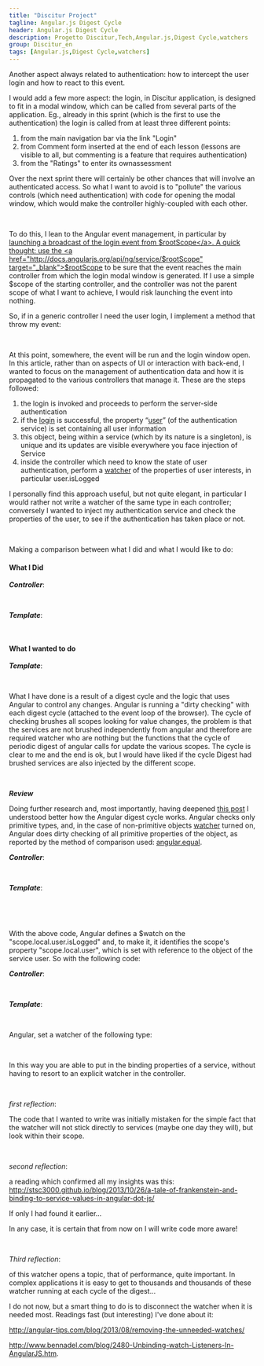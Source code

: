 ```yaml
---
title: "Discitur Project"
tagline: Angular.js Digest Cycle
header: Angular.js Digest Cycle
description: Progetto Discitur,Tech,Angular.js,Digest Cycle,watchers
group: Discitur_en
tags: [Angular.js,Digest Cycle,watchers]
---
```

<!-- Markup JSON-LD generato da Assistente per il markup dei dati strutturati di Google. -->
<script type="application/ld+json">
{
  "@context" : "http://schema.org",
  "@type" : "Article",
  "name" : "Angular.js Digest Cycle",
  "author" : {
    "@type" : "Person",
    "name" : "William Verdolini"
  },
  "datePublished" : "2014-02-10",
  "articleSection" : [ "Digest Cycle", "Angular.js", "watchers", "$$watchers", "$watch" ],
  "url" : "https://williamverdolini.github.io/2014/02/10/discitur-Digest_en/"
}
</script>

Another aspect always related to authentication: how to intercept the user login and how to react to this event.

I would add a few more aspect: the login, in Discitur application, is designed to fit in a modal window, which can be called from several parts of the application. 
Eg., already in this sprint (which is the first to use the authentication) the login is called from at least three different points:

1. from the main navigation bar via the link "Login"
2. from Comment form inserted at the end of each lesson (lessons are visible to all, but commenting is a feature that requires authentication)
3. from the "Ratings" to enter its ownassessment
 

Over the next sprint there will certainly be other chances that will involve an authenticated access. 
So what I want to avoid is to "pollute" the various controls (which need authentication) with code for opening the modal window, 
which would make the controller highly-coupled with each other.

 

To do this, I lean to the Angular event management, in particular by <a href="https://github.com/williamverdolini/discitur-web/blob/sprint3/app/modules/lesson/LessonCommentDrv.js#L60" target="_blank">launching a broadcast of the login event from $rootScope</a>. 
A quick thought: use the <a href="http://docs.angularjs.org/api/ng/service/$rootScope" target="_blank">$rootScope</a> to be sure that the event reaches the main controller 
from which the login modal window is generated. If I use a simple $scope of the starting controller, and the controller was not the parent scope of what I want to achieve, 
I would risk launching the event into nothing.


So, if in a generic controller I need the user login, I implement a method that throw my event:


<script type="syntaxhighlighter" class="brush: javascript">
<![CDATA[
scope.actions = {
   // call Sign Modal Dialog to login
   openSignIn: function () {
      $rootScope.$broadcast('disc.login', scope.actions)
   },
   ...
}
]]></script> 


At this point, somewhere, the event will be run and the login window open. In this article, rather than on aspects of UI or interaction with back-end, 
I wanted to focus on the management of authentication data and how it is propagated to the various controllers that manage it. These are the steps followed:

1. the login is invoked and proceeds to perform the server-side authentication 
2. if the <a href="https://github.com/williamverdolini/discitur-web/blob/sprint3/app/modules/user/UserService.js#L69" target="_blank">login</a> is successful, the property “<a href="https://github.com/williamverdolini/discitur-web/blob/sprint3/app/modules/user/UserService.js#L66" target="_blank">user</a>” (of the authentication service) is set containing all user information
3. this object, being within a service (which by its nature is a singleton), is unique and its updates are visible everywhere you face injection of Service
4. inside the controller which need to know the state of user authentication, perform a <a href="https://github.com/williamverdolini/discitur-web/blob/sprint3/app/modules/lesson/LessonCommentDrv.js#L134" target="_blank">watcher</a> of the properties of user interests, in particular user.isLogged
 

I personally find this approach useful, but not quite elegant, in particular I would rather not write a watcher of the same type in each controller; 
conversely I wanted to inject my authentication service and check the properties of the user, to see if the authentication has taken place or not.

 

Making a comparison between what I did and what I would like to do:


<h4>What I Did</h4>


<b><i>Controller</i></b>:


<script type="syntaxhighlighter" class="brush: javascript">
<![CDATA[
scope.local = {
  isLogged: AuthService.user.isLogged,
  sameUser: (scope.comment.author.username == AuthService.user.username)
}
...

scope.$watch(function () {
  return AuthService.user.isLogged;
},
function () {
  scope.local.isLogged = AuthService.user.isLogged;
  scope.local.sameUser = (scope.comment.author.username == AuthService.user.username);
                        }
                    );

]]></script> 

<b><i>Template</i></b>:

<script type="syntaxhighlighter" class="brush: xml">
<![CDATA[
<div class="col-xs-12" ng-show="!local.isLogged || !local.sameUser">
<h5><small>
<a ng-click="actions.openUserComment()">{{labels.commentAnswer}}</a>
</small>
</h5>
</div>

]]></script> 





  
  
   
   
   
<h4>What I wanted to do</h4>


<b><i>Template</i></b>:

<script type="syntaxhighlighter" class="brush: xml">
<![CDATA[
<div class="col-xs-12" 
     ng-show="! AuthService.user.isLogged || ! AuthService.user.username==comment.author.username ">
  <h5>
    <small><a ng-click="actions.openUserComment()">{{labels.commentAnswer}}</a></small>
  </h5>
</div>
]]></script> 



What I have done is a result of a digest cycle and the logic that uses Angular to control any changes. 
Angular is running a "dirty checking" with each digest cycle (attached to the event loop of the browser). 
The cycle of checking brushes all scopes looking for value changes, the problem is that the services are not brushed independently 
from angular and therefore are required watcher who are nothing but the functions that the cycle of periodic digest of angular calls for update the various scopes. 
The cycle is clear to me and the end is ok, but I would have liked if the cycle Digest had brushed services are also injected by the different scope.

 

**_Review_**

Doing further research and, most importantly, having deepened <a href="http://stackoverflow.com/a/16465890/3316654" target="_blank">this post</a> I understood better how the Angular digest cycle works. 
Angular checks only primitive types, and, in the case of non-primitive objects <a href="http://docs.angularjs.org/api/ng.$rootScope.Scope#methods_$watch" target="_blank">watcher</a> turned on, 
Angular does dirty checking of all primitive properties of the object, as reported by the method of comparison used: <a href="http://docs.angularjs.org/api/angular.equals" target="_blank">angular.equal</a>.

<b><i>Controller</i></b>:

<script type="syntaxhighlighter" class="brush: javascript">
<![CDATA[
scope.local = {
  user: AuthService.user
}
]]></script> 


<b><i>Template</i></b>:

<script type="syntaxhighlighter" class="brush: xml">
<![CDATA[
<div class="col-xs-12" 
     ng-show="!scope.local.user.isLogged || ! AuthService.user.username==comment.author.username ">
  <h5>
    <small><a ng-click="actions.openUserComment()">{{labels.commentAnswer}}</a></small>
  </h5>
</div>
]]></script> 


 

With the above code, Angular defines a $watch on the "scope.local.user.isLogged" and, to make it, it identifies the scope's 
property "scope.local.user", which is set with reference to the object of the service user. So with the following code:

<b><i>Controller</i></b>:

<script type="syntaxhighlighter" class="brush: javascript">
<![CDATA[
scope.local = {
  user: AuthService.user
}
]]></script> 


<b><i>Template</i></b>:

<script type="syntaxhighlighter" class="brush: xml">
<![CDATA[
ng-show="!scope.local.user.isLogged">
]]></script> 



Angular, set a watcher of the following type:


<script type="syntaxhighlighter" class="brush: javascript">
<![CDATA[
scope.$watch(
    function () { return scope.local.user.isLogged }, // where scope.local.user === AuthService.user
    function () {
        // do binding…
    }
);
]]></script> 

In this way you are able to put in the binding properties of a service, 
without having to resort to an explicit watcher in the controller.

 

_first reflection_:

The code that I wanted to write was initially mistaken for the simple fact that the watcher will not stick directly to services (maybe one day they will), but look within their scope.

 

_second reflection_:

a reading which confirmed all my insights was this: <a href="http://stsc3000.github.io/blog/2013/10/26/a-tale-of-frankenstein-and-binding-to-service-values-in-angular-dot-js/" target="_blank">http://stsc3000.github.io/blog/2013/10/26/a-tale-of-frankenstein-and-binding-to-service-values-in-angular-dot-js/</a>

If only I had found it earlier...

In any case, it is certain that from now on I will write code more aware!

 

_Third reflection_:

of this watcher opens a topic, that of performance, quite important. 
In complex applications it is easy to get to thousands and thousands of these watcher running at each cycle of the digest...

I do not now, but a smart thing to do is to disconnect the watcher when it is needed most. Readings fast (but interesting) I've done about it:


<a href="http://angular-tips.com/blog/2013/08/removing-the-unneeded-watches/" target="_blank">http://angular-tips.com/blog/2013/08/removing-the-unneeded-watches/</a>

<a href="http://www.bennadel.com/blog/2480-Unbinding-watch-Listeners-In-AngularJS.htm" target="_blank">http://www.bennadel.com/blog/2480-Unbinding-watch-Listeners-In-AngularJS.htm</a>.

 

 


  